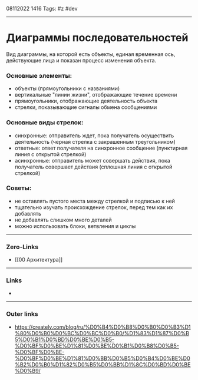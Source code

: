 08112022 1416
Tags: #z #dev

---
# Диаграммы последовательностей

Вид диаграммы, на которой есть объекты, единая временная ось, действующие лица и показан процесс изменения объекта.

### Основные элементы:
- объекты (прямоугольники с названиями)
- вертикальные "линии жизни", отображающие течение времени
- прямоугольники, отображающие деятельность объекта
- стрелки, показывающие сигналы обмена сообщениями


### Основные виды стрелок:
- синхронные: отправитель ждет, пока получатель осуществить деятельность (черная стрелка с закрашенным треугольником)
- ответные: ответ получателя на синхронное сообщение (пунктирная линия с открытой стрелкой)
- асинхронные: отправитель может совершать действия, пока получатель совершает действия (сплошная линия с открытой стрелкой)

### Советы:
- не оставлять пустого места между стрелкой и подписью к ней
- тщательно изучать происхождение стрелок, перед тем как их добавлять
- не добавлять слишком много деталей
- можно использовать блоки, ветвления и циклы

---
### Zero-Links
- [[00 Архитектура]]

---
### Links
- 

---
### Outer links
- https://creately.com/blog/ru/%D0%B4%D0%B8%D0%B0%D0%B3%D1%80%D0%B0%D0%BC%D0%BC%D0%B0/%D1%83%D1%87%D0%B5%D0%B1%D0%BD%D0%BE%D0%B5-%D0%BF%D0%BE%D1%81%D0%BE%D0%B1%D0%B8%D0%B5-%D0%BF%D0%BE-%D0%BF%D0%BE%D1%81%D0%BB%D0%B5%D0%B4%D0%BE%D0%B2%D0%B0%D1%82%D0%B5%D0%BB%D1%8C%D0%BD%D0%BE%D0%B9/